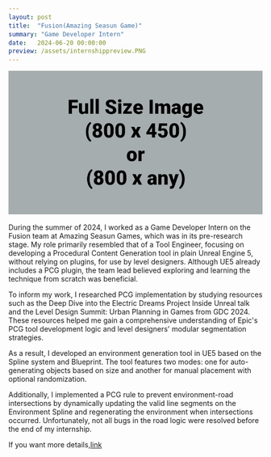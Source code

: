 ```yaml
---
layout: post
title:  "Fusion(Amazing Seasun Game)"
summary: "Game Developer Intern"
date:   2024-06-20 00:00:00
preview: /assets/internshippreview.PNG
---
```


![Picture 1](/assets/fullsize.png)

During the summer of 2024, I worked as a Game Developer Intern on the Fusion team at Amazing Seasun Games, which was in its pre-research stage. My role primarily resembled that of a Tool Engineer, focusing on developing a Procedural Content Generation tool in plain Unreal Engine 5, without relying on plugins, for use by level designers. Although UE5 already includes a PCG plugin, the team lead believed exploring and learning the technique from scratch was beneficial.

To inform my work, I researched PCG implementation by studying resources such as the Deep Dive into the Electric Dreams Project Inside Unreal talk and the Level Design Summit: Urban Planning in Games from GDC 2024. These resources helped me gain a comprehensive understanding of Epic's PCG tool development logic and level designers' modular segmentation strategies.

As a result, I developed an environment generation tool in UE5 based on the Spline system and Blueprint. The tool features two modes: one for auto-generating objects based on size and another for manual placement with optional randomization.

Additionally, I implemented a PCG rule to prevent environment-road intersections by dynamically updating the valid line segments on the Environment Spline and regenerating the environment when intersections occurred. Unfortunately, not all bugs in the road logic were resolved before the end of my internship.

If you want more details,[link](https://github.com/chelliy/Internship_Work_Showcase)